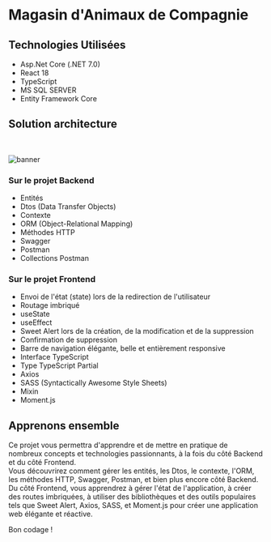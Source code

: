 # Magasin d'Animaux de Compagnie

## Technologies Utilisées
- Asp.Net Core (.NET 7.0)
- React 18
- TypeScript
- MS SQL SERVER
- Entity Framework Core

## Solution architecture
</br>

![banner](https://github.com/ludo62/Pet-store-react18-dotnet7/assets/90885543/e9935584-c311-486b-a12f-42ed085c530f)


### Sur le projet Backend
- Entités
- Dtos (Data Transfer Objects)
- Contexte
- ORM (Object-Relational Mapping)
- Méthodes HTTP
- Swagger
- Postman
- Collections Postman

### Sur le projet Frontend
- Envoi de l'état (state) lors de la redirection de l'utilisateur
- Routage imbriqué
- useState
- useEffect
- Sweet Alert lors de la création, de la modification et de la suppression
- Confirmation de suppression
- Barre de navigation élégante, belle et entièrement responsive
- Interface TypeScript
- Type TypeScript Partial
- Axios
- SASS (Syntactically Awesome Style Sheets)
- Mixin
- Moment.js

## Apprenons ensemble
Ce projet vous permettra d'apprendre et de mettre en pratique de nombreux concepts et technologies passionnants, à la fois du côté Backend et du côté Frontend. 
</br>
Vous découvrirez comment gérer les entités, les Dtos, le contexte, l'ORM, les méthodes HTTP, Swagger, Postman, et bien plus encore côté Backend. 
</br>
Du côté Frontend, vous apprendrez à gérer l'état de l'application, à créer des routes imbriquées, à utiliser des bibliothèques et des outils populaires tels que Sweet Alert, Axios, SASS, et Moment.js pour créer une application web élégante et réactive.

Bon codage !
